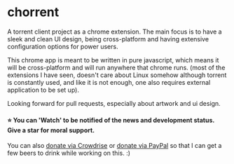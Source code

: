 chorrent
=========

A torrent client project as a chrome extension. The main focus is to have a sleek and clean UI design, being cross-platform and having extensive configuration options for power users.

This chrome app is meant to be written in pure javascript, which means it will be cross-platform and will run anywhere that chrome runs. (most of the extensions I have seen, doesn't care about Linux somehow although torrent is constantly used, and like it is not enough, one also requires external application to be set up).

Looking forward for pull requests, especially about artwork and ui design.

#### :star: You can 'Watch' to be notified of the news and development status. Give a star for moral support.

You can also [donate via Crowdrise](http://www.crowdrise.com/ChorrentClientAppChrome/fundraiser/tghosgor) or [donate via PayPal](https://www.paypal.com/cgi-bin/webscr?cmd=_s-xclick&hosted_button_id=TR52EYN5SPZQS) so that I can get a few beers to drink while working on this. :)
